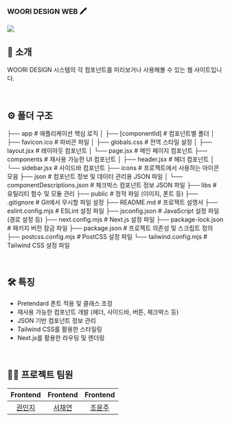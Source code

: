 ### WOORI DESIGN WEB 🖍️

[<img src="https://img.shields.io/badge/프로젝트 기간-2024.12.30~2024.12.31-fab2ac?style=flat&logo=&logoColor=white" />]()

</div> 

## 📝 소개
WOORI DESIGN 시스템의 각 컴포넌트를 미리보거나 사용해볼 수 있는 웹 사이트입니다.

<br />

## ⚙ 폴더 구조
├── app                    # 애플리케이션 핵심 로직
│   ├── [componentId]      # 컴포넌트별 폴더
│   ├── favicon.ico        # 파비콘 파일
│   ├── globals.css        # 전역 스타일 설정
│   ├── layout.jsx         # 레이아웃 컴포넌트
│   └── page.jsx           # 메인 페이지 컴포넌트
├── components             # 재사용 가능한 UI 컴포넌트
│   ├── header.jsx         # 헤더 컴포넌트
│   └── sidebar.jsx        # 사이드바 컴포넌트
├── icons                  # 프로젝트에서 사용하는 아이콘 모음
├── json                   # 컴포넌트 정보 및 데이터 관리용 JSON 파일
│   └── componentDescriptions.json  # 체크박스 컴포넌트 정보 JSON 파일
├── libs                   # 유틸리티 함수 및 모듈 관리
├── public                 # 정적 파일 (이미지, 폰트 등)
├── .gitignore             # Git에서 무시할 파일 설정
├── README.md              # 프로젝트 설명서
├── eslint.config.mjs      # ESLint 설정 파일
├── jsconfig.json          # JavaScript 설정 파일 (경로 설정 등)
├── next.config.mjs        # Next.js 설정 파일
├── package-lock.json      # 패키지 버전 잠금 파일
├── package.json           # 프로젝트 의존성 및 스크립트 정의
├── postcss.config.mjs     # PostCSS 설정 파일
└── tailwind.config.mjs    # Tailwind CSS 설정 파일

<br />

## 🛠️ 특징
- Pretendard 폰트 적용 및 클래스 조정
- 재사용 가능한 컴포넌트 개발 (헤더, 사이드바, 버튼, 체크박스 등)
- JSON 기반 컴포넌트 정보 관리
- Tailwind CSS를 활용한 스타일링
- Next.js를 활용한 라우팅 및 렌더링


<br />

## 💁‍♂️ 프로젝트 팀원
|Frontend|Frontend|Frontend|
|:---:|:---:|:---:|
|[권민지](https://github.com/mjgwon24)|[서채연](https://github.com/seocylucky)|[조윤주](https://github.com/iamyuunzo)|
